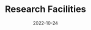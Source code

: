 ---
title: Research Facilities
date: 2022-10-24

type: landing

sections:
  - block: hero
    content:
      title: State-of-the-Art Research Facilities
      text: |
        Our laboratory is equipped with cutting-edge instruments and facilities to support world-class research in brain-computer interfaces, nanoelectronics, and bioelectronics.
      image:
        filename: welcome.jpg
    design:
      spacing:
        padding: ['40px', '0', '40px', '0']

  - block: features
    content:
      title: Core Facilities
      subtitle: Advanced equipment for multidisciplinary research
      items:
        - name: Cleanroom Facility
          description: |
            Class 100/1000 cleanroom with advanced lithography, etching, and deposition systems for nanofabrication. 
            Includes electron beam lithography, reactive ion etching, and chemical vapor deposition systems.
          icon: industry
          icon_pack: fas
        - name: Neural Recording Lab
          description: |
            High-density neural recording systems with real-time signal processing capabilities. 
            Multi-channel amplifiers, wireless recording systems, and advanced data acquisition platforms.
          icon: brain
          icon_pack: fas
        - name: Materials Characterization
          description: |
            Comprehensive suite of characterization tools including SEM, AFM, XRD, and optical spectroscopy. 
            Advanced imaging and analysis capabilities for nanoscale materials.
          icon: microscope
          icon_pack: fas
    design:
      columns: '3'

  - block: markdown
    content:
      title: Equipment Inventory
      subtitle: 
      text: |
        ## 🏭 Nanofabrication & Cleanroom
        
        ### **Lithography Systems**
        - **Electron Beam Lithography (EBL)** - JEOL JBX-6300FS, 100 kV
          - Resolution: < 10 nm
          - Applications: High-resolution patterning, nanowire device fabrication
        
        - **Photolithography** - Karl Suss MA6/BA6 Mask Aligner
          - UV exposure system with contact and proximity modes
          - Minimum feature size: 1 μm
        
        ### **Etching & Deposition**
        - **Reactive Ion Etching (RIE)** - Oxford Plasmalab 80 Plus
          - Anisotropic dry etching for silicon, III-V semiconductors
          - Multiple gas chemistry options
        
        - **Chemical Vapor Deposition (CVD)** - Aixtron 200/4 RF-S
          - Metal-organic CVD for III-V nanowire growth
          - Temperature range: 400-800°C
        
        - **Atomic Layer Deposition (ALD)** - Cambridge NanoTech Savannah S100
          - Conformal thin film deposition
          - Thickness control: < 1 Å precision
        
        ---
        
        ## 🧠 Neural Interface Laboratory
        
        ### **Recording Systems**
        - **Multi-Channel Neural Amplifier** - Intan RHD2000 Series
          - 1024 channels simultaneous recording
          - Sampling rate: up to 30 kHz per channel
          - Low noise: < 2.4 μV RMS
        
        - **Wireless Neural Recording** - Triangle BioSystems W32
          - 32-channel wireless headstage
          - Real-time data transmission
          - Battery life: > 6 hours continuous recording
        
        ### **Signal Processing**
        - **Real-Time Processing Unit** - National Instruments PXIe-8135
          - FPGA-based real-time signal processing
          - Custom BCI decoding algorithms
          - Latency: < 100 ms
        
        - **High-Performance Computing Cluster**
          - 64-core parallel processing
          - GPU acceleration (NVIDIA RTX 4090)
          - Machine learning model training
        
        ---
        
        ## 🔬 Materials Characterization Suite
        
        ### **Electron Microscopy**
        - **Scanning Electron Microscope (SEM)** - JEOL JSM-7800F
          - Resolution: 1.0 nm at 15 kV
          - Magnification: 25× to 1,000,000×
          - In-situ electrical measurements
        
        - **Transmission Electron Microscope (TEM)** - JEOL JEM-2100F
          - Resolution: 0.19 nm point-to-point
          - Energy dispersive X-ray spectroscopy (EDS)
          - High-resolution imaging of nanostructures
        
        ### **Surface Analysis**
        - **Atomic Force Microscope (AFM)** - Bruker Dimension Icon
          - Sub-nanometer resolution
          - Multiple imaging modes (contact, tapping, conductive)
          - Electrical characterization capabilities
        
        - **X-Ray Photoelectron Spectroscopy (XPS)** - Thermo Scientific K-Alpha
          - Surface chemical analysis
          - Depth profiling capabilities
          - Monochromatic Al Kα X-ray source
        
        ### **Optical Characterization**
        - **Photoluminescence Spectroscopy** - Horiba LabRAM HR Evolution
          - Wavelength range: 200-1700 nm
          - Temperature-dependent measurements (4-300 K)
          - Micro-PL mapping capabilities
        
        - **UV-Vis-NIR Spectrophotometer** - PerkinElmer Lambda 1050
          - Wavelength range: 175-3300 nm
          - Integrating sphere for diffuse reflectance
          - Absolute reflectance measurements
        
        ---
        
        ## ⚡ Electrical Testing & Measurement
        
        ### **Device Characterization**
        - **Semiconductor Parameter Analyzer** - Keysight B1500A
          - High-resolution I-V measurements
          - Capacitance-voltage (C-V) analysis
          - Temperature-dependent characterization
        
        - **Network Analyzer** - Keysight E5071C
          - Frequency range: 9 kHz - 20 GHz
          - S-parameter measurements
          - High-frequency device characterization
        
        ### **Probe Stations**
        - **Cryogenic Probe Station** - Lake Shore CRX-6.5K
          - Temperature range: 1.5 - 325 K
          - Magnetic field capability: up to 9 Tesla
          - Quantum transport measurements
        
        - **RF Probe Station** - Cascade Microtech Summit 12000B
          - DC to 67 GHz measurements
          - Wafer-level device testing
          - Automated probe positioning
        
        ---
        
        ## 🧪 Biocompatibility & Cell Culture
        
        ### **Cell Culture Facilities**
        - **Biosafety Cabinet** - Thermo Scientific 1300 Series A2
          - Class II biological safety cabinet
          - HEPA filtration system
          - Cell culture and biocompatibility testing
        
        - **CO₂ Incubator** - Thermo Scientific Heracell VIOS 160i
          - Temperature control: ±0.1°C
          - CO₂ control: ±0.1%
          - Contamination prevention systems
        
        ### **Bioelectronics Testing**
        - **Patch Clamp System** - Molecular Devices MultiClamp 700B
          - Single-cell electrophysiology
          - Neural interface validation
          - Real-time cellular response monitoring
        
        - **Impedance Analyzer** - Gamry Interface 1010E
          - Electrochemical impedance spectroscopy
          - Electrode characterization in biological media
          - Frequency range: 10 μHz - 1 MHz
    design:
      columns: '1'

  - block: features
    content:
      title: Specialized Capabilities
      subtitle: Unique research advantages
      items:
        - name: In-Vivo Testing
          description: |
            Animal research facility with surgical suites for chronic neural implant studies. 
            Behavioral testing rooms and long-term monitoring capabilities.
          icon: heartbeat
          icon_pack: fas
        - name: Custom Electronics
          description: |
            PCB design and assembly lab with pick-and-place machines, reflow ovens, 
            and testing equipment for custom neural interface electronics.
          icon: microchip
          icon_pack: fas
        - name: 3D Printing & Prototyping
          description: |
            Rapid prototyping capabilities including stereolithography, fused deposition modeling, 
            and precision machining for custom experimental setups.
          icon: cube
          icon_pack: fas
    design:
      columns: '3'

  - block: markdown
    content:
      title: Facility Access & Collaboration
      subtitle: 
      text: |
        ## 🤝 **Collaborative Research Opportunities**
        
        Our facilities are available for collaborative research projects with academic institutions, 
        industry partners, and government agencies. We welcome researchers who can benefit from 
        our unique capabilities and contribute to our research mission.
        
        ### **Access Policies:**
        - **Internal Users**: Full access for lab members and affiliated researchers
        - **External Collaborators**: Access through formal collaboration agreements
        - **Industry Partners**: Fee-for-service and joint research arrangements
        - **Training Programs**: Hands-on training for graduate students and postdocs
        
        ### **Safety & Training:**
        - Comprehensive safety training required for all users
        - Equipment-specific certification programs
        - Regular safety audits and protocol updates
        - 24/7 emergency response procedures
        
        ---
        
        ## 📊 **Recent Facility Upgrades (2023-2024)**
        
        - **New EBL System**: Upgraded to JEOL JBX-6300FS for higher resolution patterning
        - **Wireless Recording Expansion**: Added 4 additional wireless headstages
        - **Cryogenic Capabilities**: Installed dilution refrigerator for quantum measurements
        - **AI Computing**: Deployed new GPU cluster for machine learning applications
        - **Cleanroom Expansion**: Added 500 sq ft of Class 100 space
        
        ---
        
        ## 📈 **Facility Utilization & Impact**
        
        - **Annual Users**: 50+ researchers from 8 different institutions
        - **Publications**: 25+ peer-reviewed papers per year utilizing our facilities
        - **Patents**: 8 patents filed based on research conducted in our labs
        - **Training**: 30+ graduate students and postdocs trained annually
    design:
      columns: '1'
      background:
        color: '#f8f9fa'

  - block: markdown
    content:
      title: Visit Our Facilities
      subtitle: Schedule a tour or discuss collaboration opportunities
      text: |
        <div style="text-align: center; padding: 40px; background: linear-gradient(135deg, #28a745 0%, #20c997 100%); border-radius: 10px; color: white; margin: 20px 0;">
          <h3 style="color: white; margin-bottom: 20px;">Interested in Our Facilities?</h3>
          <p style="font-size: 18px; margin-bottom: 30px;">Schedule a facility tour or discuss potential collaborations with our team.</p>
          <div style="display: flex; justify-content: center; gap: 20px; flex-wrap: wrap;">
            <a href="../contact/" style="background: white; color: #28a745; padding: 15px 30px; border-radius: 5px; text-decoration: none; font-weight: bold; display: inline-block;">Contact Us</a>
            <a href="mailto:facilities@ibrain-lab.com" style="background: rgba(255,255,255,0.2); color: white; padding: 15px 30px; border-radius: 5px; text-decoration: none; font-weight: bold; display: inline-block; border: 2px solid white;">Schedule Tour</a>
          </div>
        </div>
    design:
      columns: '1'
---